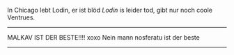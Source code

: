 In Chicago lebt Lodin, er ist blöd
_Lodin_ is leider tod, gibt nur noch coole Ventrues.

---

MALKAV IST DER BESTE!!!! xoxo
Nein mann nosferatu ist der beste

---
